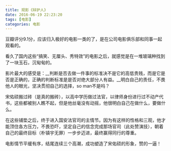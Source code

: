 ```yaml
---
title: 观影《辩护人》
date: 2016-06-19 22:23:20
tags: [电影]
categories: 电影
---
```


豆瓣评分9.1分，应该归入极好的电影一类的了，是在公司电影俱乐部和同事一起观看的。

看久了国内这些“搞笑、无厘头、秀特效”的电影之后，就感觉是在一堆玻璃种找到了一块玉石，沉甸甸的。

影片最大的感受是：__判断是否去做一件事的标准决不是它的高低贵贱，而是它是否是正确的，正确的判断标准是是否对绝大部分人有益。__明白自己的责任，不畏他人的眼光，坚决贯彻自己的选择，so man不是吗？<!--more-->

宋佑硕搬过砖（是真的搬砖），以高中学历做过法官，以律师身份进行过不动产代书，这些都被别人瞧不起，但是他丝毫没有动摇，他很明白自己在做什么，要做什么。

在这些铺垫之后，终于进入国安法官司的主情节。因为有这样的性格和三观，他才能顶住各方压力，不畏恐吓，坚定自己的信念完成那场官司（此处赞演技），朝着自己的最终目标（朴镇宇无罪）一步步迈进，最终赢得同行的尊重。

电影情节平缓有序，结尾连续三个高潮，成功塑造了宋佑硕的形象，赞的一逼！